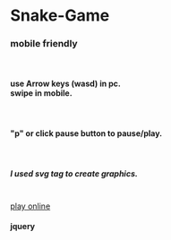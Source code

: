<p align="center">
<h1>Snake-Game</h1>
<h3>mobile friendly</h3><br>
<h4>use Arrow keys (wasd) in pc.<br>
swipe in mobile.</h4><br>
<h4>"p" or click pause button to pause/play.</h4><br>
<h5>I used svg tag to create graphics.</h5><br>
<a href="https://shihadumar.github.io/">play online</a><br>
<h4>jquery</h4>
</p>
